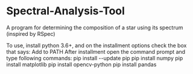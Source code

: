 # Spectral-Analysis-Tool
A program for determining the composition of a star using its spectrum (inspired by RSpec)

To use, install python 3.6+, and on the installment options check the box that says: Add to PATH
After installment open the command prompt and type following commands:
pip install --update pip
pip install numpy
pip install matplotlib
pip install opencv-python
pip install pandas

